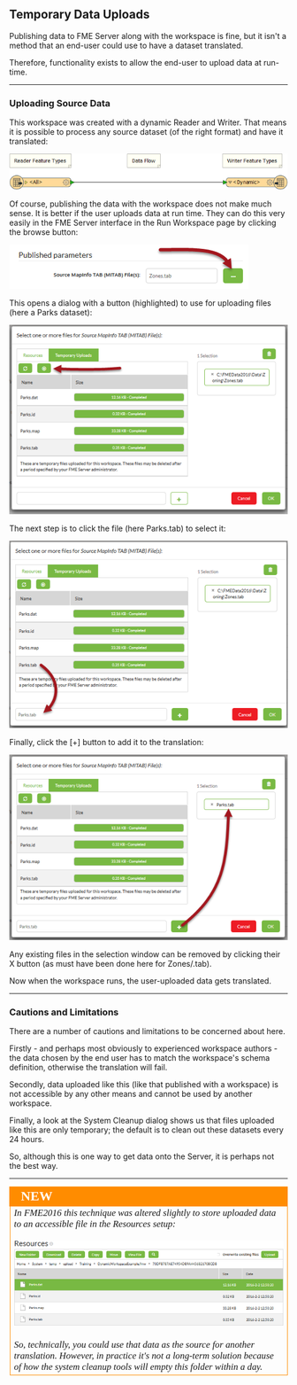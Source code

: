 ## Temporary Data Uploads ##

Publishing data to FME Server along with the workspace is fine, but it isn't a method that an end-user could use to have a dataset translated.

Therefore, functionality exists to allow the end-user to upload data at run-time.

---

### Uploading Source Data ###

This workspace was created with a dynamic Reader and Writer. That means it is possible to process any source dataset (of the right format) and have it translated:

![](./Images/Img2.08.TempUploadDynamicWorkspace.png)

Of course, publishing the data with the workspace does not make much sense. It is better if the user uploads data at run time. They can do this very easily in the FME Server interface in the Run Workspace page by clicking the browse button:

![](./Images/Img2.09.TempUploadBrowseButton.png)

This opens a dialog with a button (highlighted) to use for uploading files (here a Parks dataset):

![](./Images/Img2.10.TempUploadFileSelect.png)

The next step is to click the file (here Parks.tab) to select it:

![](./Images/Img2.11.TempUploadFileSelect2.png)

Finally, click the [+] button to add it to the translation:

![](./Images/Img2.12.TempUploadFileSelect3.png)

Any existing files in the selection window can be removed by clicking their X button (as must have been done here for Zones/.tab).

Now when the workspace runs, the user-uploaded data gets translated.

---

### Cautions and Limitations ###

There are a number of cautions and limitations to be concerned about here.

Firstly - and perhaps most obviously to experienced workspace authors - the data chosen by the end user has to match the workspace's schema definition, otherwise the translation will fail. 

Secondly, data uploaded like this (like that published with a workspace) is not accessible by any other means and cannot be used by another workspace.

Finally, a look at the System Cleanup dialog shows us that files uploaded like this are only temporary; the default is to clean out these datasets every 24 hours.

So, although this is one way to get data onto the Server, it is perhaps not the best way.

---

<!--New Section--> 

<table style="border-spacing: 0px">
<tr>
<td style="vertical-align:middle;background-color:darkorange;border: 2px solid darkorange">
<i class="fa fa-bolt fa-lg fa-pull-left fa-fw" style="color:white;padding-right: 12px;vertical-align:text-top"></i>
<span style="color:white;font-size:x-large;font-weight: bold;font-family:serif">NEW</span>
</td>
</tr>

<tr>
<td style="border: 1px solid darkorange">
<span style="font-family:serif; font-style:italic; font-size:larger">
In FME2016 this technique was altered slightly to store uploaded data to an accessible file in the Resources setup:
<br><br><img src="./Images/Img2.13.TempUploadStoredInResources.png">
<br><br>So, technically, you could use that data as the source for another translation. However, in practice it's not a long-term solution because of how the system cleanup tools will empty this folder within a day.
</span>
</td>
</tr>
</table>
